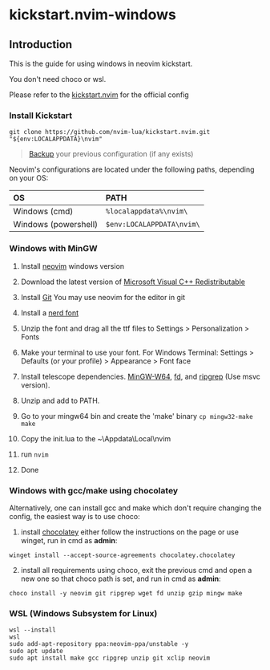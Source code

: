 # kickstart.nvim-windows

## Introduction

This is the guide for using windows in neovim kickstart.

You don't need choco or wsl.

Please refer to the [kickstart.nvim](https://github.com/nvim-lua/kickstart.nvim) for the official config

### Install Kickstart
```
git clone https://github.com/nvim-lua/kickstart.nvim.git "${env:LOCALAPPDATA}\nvim"
```
> [Backup](#FAQ) your previous configuration (if any exists)

Neovim's configurations are located under the following paths, depending on your OS:

| OS | PATH |
| :- | :--- |
| Windows (cmd)| `%localappdata%\nvim\` |
| Windows (powershell)| `$env:LOCALAPPDATA\nvim\` |


### Windows with MinGW

1. Install [neovim](https://neovim.io/) windows version
2. Download the latest version of [Microsoft Visual C++ Redistributable](https://learn.microsoft.com/en-us/cpp/windows/latest-supported-vc-redist?view=msvc-170#latest-microsoft-visual-c-redistributable-version)
3. Install [Git](https://git-scm.com/downloads/win)
You may use neovim for the editor in git
4. Install a [nerd font](https://www.nerdfonts.com/)
5. Unzip the font and drag all the ttf files to Settings > Personalization > Fonts 
6. Make your terminal to use your font. 
    For Windows Terminal: Settings > Defaults (or your profile) > Appearance > Font face

7. Install telescope dependencies. [MinGW-W64](https://github.com/niXman/mingw-builds-binaries/releases), [fd](https://github.com/sharkdp/fd/releases), and [ripgrep](https://github.com/BurntSushi/ripgrep/releases) (Use msvc version).
8. Unzip and add to PATH. 
9. Go to your mingw64 bin and create the 'make' binary
    `cp mingw32-make make`
9. Copy the init.lua to the ~\Appdata\Local\nvim
10. run `nvim`
11. Done

### Windows with gcc/make using chocolatey
Alternatively, one can install gcc and make which don't require changing the config,
the easiest way is to use choco:

1. install [chocolatey](https://chocolatey.org/install)
either follow the instructions on the page or use winget,
run in cmd as **admin**:
```
winget install --accept-source-agreements chocolatey.chocolatey
```

2. install all requirements using choco, exit the previous cmd and
open a new one so that choco path is set, and run in cmd as **admin**:
```
choco install -y neovim git ripgrep wget fd unzip gzip mingw make
```
### WSL (Windows Subsystem for Linux)

```
wsl --install
wsl
sudo add-apt-repository ppa:neovim-ppa/unstable -y
sudo apt update
sudo apt install make gcc ripgrep unzip git xclip neovim
```



